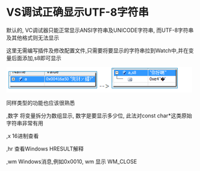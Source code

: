 # VS调试正确显示UTF-8字符串

默认的, VC调试器只能正常显示ANSI字符串及UNICODE字符串, 而UTF-8字符串及其他格式则无法显示

这里无需编写插件及修改配置文件,只需要将要显示的字符串拉到Watch中,并在变量后面添加,s8即可显示

![](vx_images/391191309246830.png)

同样类型的功能也应该很熟悉

,数字  将变量拆分为数组显示, 数字是要显示多少位, 此法对const char*这类原始字符串非常有用

,x 16进制查看

,hr  查看Windows HRESULT解释

,wm Windows消息,例如0x0010, wm 显示 WM_CLOSE
















